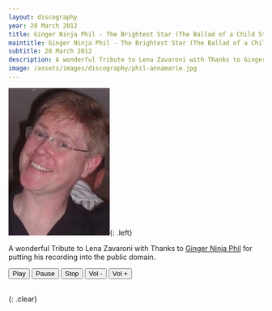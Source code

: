 ```yaml
---
layout: discography
year: 28 March 2012
title: Ginger Ninja Phil - The Brightest Star (The Ballad of a Child Star)
maintitle: Ginger Ninja Phil - The Brightest Star (The Ballad of a Child Star)
subtitle: 28 March 2012
description: A wonderful Tribute to Lena Zavaroni with Thanks to Ginger Ninja Phil for putting his recording into the public domain. Click on the link to listen to the recording.
image: /assets/images/discography/phil-annamarie.jpg
---
```


![](/assets/images/discography/phil-annamarie.jpg){: .left}

A wonderful Tribute to Lena Zavaroni with Thanks to <a href="http://www.gingerninjarecords.co.uk/lenazavaroni.html">Ginger Ninja Phil</a> for putting his recording into the public domain.

<audio id="player" src="/assets/media/Th Brightest Star (The Ballad of a Child Star).mp3"></audio>
<div>
<button onclick="document.getElementById('player').play()">Play</button>
<button onclick="document.getElementById('player').pause()">Pause</button>
<button onclick="document.getElementById('player').pause(); document.getElementById('player').currentTime = 0;">Stop</button>
<button onclick="document.getElementById('player').volume -= 0.1">Vol -</button>
<button onclick="document.getElementById('player').volume += 0.1">Vol +</button>
</div>

<br />{: .clear}

